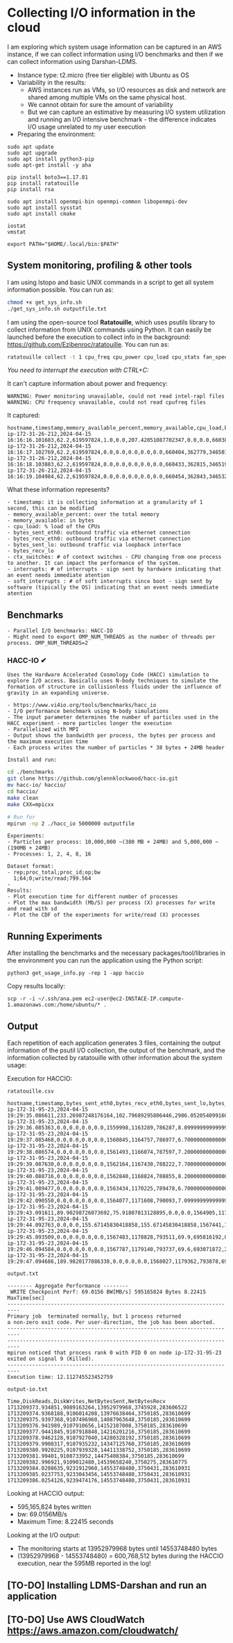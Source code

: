 # Collecting I/O information in the cloud

I am exploring which system usage information can be captured in an AWS instance, if we can collect information using I/O benchmarks and then if we can collect information using Darshan-LDMS.

- Instance type: t2.micro (free tier eligible) with Ubuntu as OS
- Variability in the results: 
  - AWS instances run as VMs, so I/O resources as disk and network are shared among multiple VMs on the same physical host. 
  - We cannot obtain for sure the amount of variability
  - But we can capture an estimative by measuring I/O system utilization and running an I/O intensive benchmark - the difference indicates I/O usage unrelated to my user execution
- Preparing the environment:

```
sudo apt update
sudo apt upgrade
sudo apt install python3-pip
sudo apt-get install -y aha

pip install boto3==1.17.81
pip install ratatouille
pip install rsa

sudo apt install openmpi-bin openmpi-common libopenmpi-dev
sudo apt install sysstat
sudo apt install cmake

iostat
vmstat

export PATH="$HOME/.local/bin:$PATH"

```

## System monitoring, profiling & other tools

I am using lstopo and basic UNIX commands in a script to get all system information possible. You can run as: 
    
```sh
chmod +x get_sys_info.sh
./get_sys_info.sh outputfile.txt
```    

I am using the open-source tool **Ratatouille**, which uses psutils library to collect information from UNIX commands using Python. It can easily be launched before the execution to collect info in the background: https://github.com/Ezibenroc/ratatouille. You can run as: 

```sh
ratatouille collect -t 1 cpu_freq cpu_power cpu_load cpu_stats fan_speed memory_usage network temperature ratatouille_output.txt
```  

*You need to interrupt the execution with CTRL+C:*

It can't capture information about power and frequency:

```
WARNING: Power monitoring unavailable, could not read intel-rapl files
WARNING: CPU frequency unavailable, could not read cpufreq files
```

It captured:
```
hostname,timestamp,memory_available_percent,memory_available,cpu_load,bytes_sent_eth0,bytes_recv_eth0,bytes_sent_lo,bytes_recv_lo,ctx_switches,interrupts,soft_interrupts
ip-172-31-26-212,2024-04-15 16:16:16.101683,62.2,619597824,1.0,0.0,207.42051087702347,0.0,0.0,660386,362755,346489
ip-172-31-26-212,2024-04-15 16:16:17.102769,62.2,619597824,0.0,0.0,0.0,0.0,0.0,660404,362779,346501
ip-172-31-26-212,2024-04-15 16:16:18.103883,62.2,619597824,0.0,0.0,0.0,0.0,0.0,660433,362815,346519
ip-172-31-26-212,2024-04-15 16:16:19.104984,62.2,619597824,0.0,0.0,0.0,0.0,0.0,660454,362843,346532
```

What these information represents?

```
- timestamp: it is collecting information at a granularity of 1 second, this can be modified
- memory_available_percent: over the total memory
- memory_available: in bytes
- cpu_load: % load of the CPUs
- bytes_sent_eth0: outbound traffic via ethernet connection
- bytes_recv_eth0: outbound traffic via ethernet connection
- bytes_sent_lo: outbound traffic via loopback interface
- bytes_recv_lo
- ctx_switches: # of context switches - CPU changing from one process to another. It can impact the performance of the system.
- interrupts: # of interrupts - sign sent by hardware indicating that an event needs immediate atention
- soft_interrupts : # of soft interrupts since boot - sign sent by software (tipically the OS) indicating that an event needs immediate atention
```

## Benchmarks

    - Parallel I/O benchmarks: HACC-IO
    - Might need to export OMP_NUM_THREADS as the number of threads per process. OMP_NUM_THREADS=2

### HACC-IO ✔

    Uses the Hardware Accelerated Cosmology Code (HACC) simulation to explore I/O access. Basicallu uses N-body techniques to simulate the formation of structure in collisionless fluids under the influence of gravity in an expanding universe.

    - https://www.vi4io.org/tools/benchmarks/hacc_io
    - I/O performance benchmark using N-body simulations
    - The input parameter determines the number of particles used in the HACC experiment - more particles longer the execution
    - Parallelized with MPI
    - Output shows the bandwidth per process, the bytes per process and the maximum execution time
    - Each process writes the number of particles * 38 bytes + 24MB header

    Install and run:

```sh
cd ./benchmarks 
git clone https://github.com/glennklockwood/hacc-io.git
mv hacc-io/ haccio/
cd haccio/
make clean
make CXX=mpicxx

# Run for
mpirun -np 2 ./hacc_io 5000000 outputfile
```

    Experiments:
    - Particles per process: 10,000,000 ~(380 MB + 24MB) and 5,000,000 ~(190MB + 24MB) 
    - Processes: 1, 2, 4, 8, 16
    
    Dataset format:
    - rep;proc_total;proc_id;op;bw
      1;64;0;write/read;799.564
    - 
    Results:
    - Plot execution time for different number of processes
    - Plot the max bandwidth (Mb/S) per process (X) processes for write and read with sd
    - Plot the CDF of the experiments for write/read (X) processes

<!-- ### CORAL-2 - VPIC ✔

    Particle physics simulation developed by Los Alamos National Lab, using 2D, 2D or 3D array that explore I/O access.
    
    - https://github.com/lanl/vpic
    - It creates a file, write 8 random float variables and closes the file
    - Parallelized with MPI and threads -->


<!-- ```sh
git clone https://github.com/lanl/vpic.git
cd vpic
mkdir build
cd build
../arch/reference-Release
make
# Build the input deck
./bin/vpic ../sample/harris 
# Number of threads per MPI rank
mpirun -n N ./harris.Linux --tpp 8
```

    Results:
    - Bandwidth (MB/s)
    - Execution time -->

## Running Experiments

After installing the benchmarks and the necessary packages/tool/libraries in the environment you can run the application using the Python script:

```
python3 get_usage_info.py -rep 1 -app haccio
```

Copy results locally:

```
scp -r -i ~/.ssh/ana.pem ec2-user@ec2-INSTACE-IP.compute-1.amazonaws.com:/home/ubuntu/* .
```

## Output

Each repetition of each application generates 3 files, containing the output information of the psutil I/O collection, the output of the benchmark, and the information collected by ratatouille with other information about the system usage:

Execution for HACCIO:


```
ratatouille.csv

hostname,timestamp,bytes_sent_eth0,bytes_recv_eth0,bytes_sent_lo,bytes_recv_lo,ctx_switches,interrupts,soft_interrupts,memory_available_percent,memory_available,cpu_load
ip-172-31-95-23,2024-04-15 19:29:35.086611,233.26987248176164,102.79689295806446,2986.0520540991606,2986.0520540991606,1558571,1161407,785412,7.0,69341184,57.0
ip-172-31-95-23,2024-04-15 19:29:36.085363,0.0,0.0,0.0,0.0,1559998,1163289,786287,8.099999999999994,80687104,11.3
ip-172-31-95-23,2024-04-15 19:29:37.085468,0.0,0.0,0.0,0.0,1560845,1164757,786977,6.700000000000003,66654208,7.1
ip-172-31-95-23,2024-04-15 19:29:38.086574,0.0,0.0,0.0,0.0,1561493,1166074,787597,7.200000000000003,71229440,6.2
ip-172-31-95-23,2024-04-15 19:29:39.087630,0.0,0.0,0.0,0.0,1562164,1167430,788222,7.700000000000003,76476416,7.1
ip-172-31-95-23,2024-04-15 19:29:40.088716,0.0,0.0,0.0,0.0,1562840,1168824,788855,8.200000000000003,81403904,7.1
ip-172-31-95-23,2024-04-15 19:29:41.089477,0.0,0.0,0.0,0.0,1563434,1170225,789478,6.700000000000003,66658304,7.1
ip-172-31-95-23,2024-04-15 19:29:42.090550,0.0,0.0,0.0,0.0,1564077,1171608,790093,7.099999999999994,70451200,7.1
ip-172-31-95-23,2024-04-15 19:29:43.091611,89.90298726073692,75.91807813128895,0.0,0.0,1564905,1173145,790795,5.700000000000003,56786944,11.0
ip-172-31-95-23,2024-04-15 19:29:44.092763,0.0,0.0,155.67145830418858,155.67145830418858,1567441,1178762,793483,69.9,696107008,69.7
ip-172-31-95-23,2024-04-15 19:29:45.093509,0.0,0.0,0.0,0.0,1567483,1178828,793511,69.9,695816192,0.0
ip-172-31-95-23,2024-04-15 19:29:46.094584,0.0,0.0,0.0,0.0,1567787,1179140,793737,69.6,693071872,2.9
ip-172-31-95-23,2024-04-15 19:29:47.094686,189.9820177886338,0.0,0.0,0.0,1568027,1179362,793878,69.8,694755328,2.0
```

```
output.txt

-------- Aggregate Performance --------
 WRITE Checkpoint Perf: 69.0156 BW[MB/s] 595165824 Bytes 8.22415 MaxTime[sec] 
--------------------------------------------------------------------------
Primary job  terminated normally, but 1 process returned
a non-zero exit code. Per user-direction, the job has been aborted.
--------------------------------------------------------------------------
--------------------------------------------------------------------------
mpirun noticed that process rank 0 with PID 0 on node ip-172-31-95-23 exited on signal 9 (Killed).
--------------------------------------------------------------------------
Execution time: 12.112745523452759
```

```
output-io.txt

Time,DiskReads,DiskWrites,NetBytesSent,NetBytesRecv
1713209373.934851,9089163264,13952979968,3745928,283606522
1713209374.9368188,9106014208,13976638464,3750185,283610699
1713209375.9397368,9107496960,14087963648,3750185,283610699
1713209376.941989,9107910656,14152107008,3750185,283610699
1713209377.9441845,9107918848,14216201216,3750185,283610699
1713209378.9462128,9107927040,14280328192,3750185,283610699
1713209379.9900317,9107935232,14347125760,3750185,283610699
1713209380.9920225,9107939328,14411338752,3750185,283610699
1713209381.99401,9108733952,14475408384,3750185,283610699
1713209382.996921,9109012480,14539658240,3750275,283610775
1713209384.0208635,9231912960,14553748480,3750431,283610931
1713209385.0237753,9233043456,14553748480,3750431,283610931
1713209386.0254126,9239474176,14553748480,3750431,283610931
```

Looking at HACCIO output:
- 595,165,824 bytes written
- bw: 69.0156MB/s
- Maximum Time: 8.22415 seconds

Looking at the I/O output:
- The monitoring starts at 13952979968 bytes until 14553748480 bytes
- (13952979968 - 14553748480) = 600,768,512 bytes during the HACCIO execution, near the 595MB reported in the log!

## [TO-DO] Installing LDMS-Darshan and run an application
## [TO-DO] Use AWS CloudWatch https://aws.amazon.com/cloudwatch/